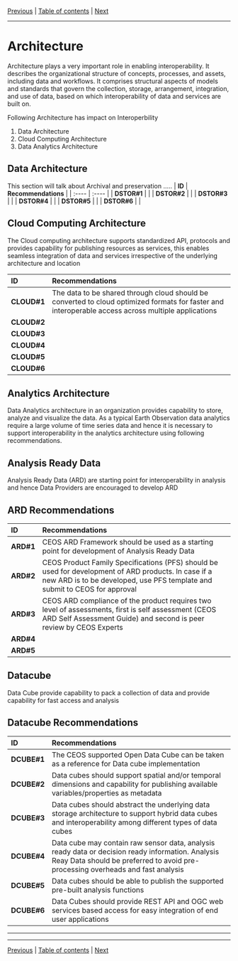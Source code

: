 [Previous](Vocabulary.md) | [Table of contents](README.md) | [Next](Interface.md)
***
# **Architecture** 

Architecture plays a very important role in enabling interoperability. It describes the organizational structure of concepts, processes, and assets, including data and workflows. It comprises structural aspects of models and standards that govern the collection, storage, arrangement, integration, and use of data, based on which interoperability of data and services are built on.

Following Architecture has impact on Interoperbility
1) Data Architecture
2) Cloud Computing Architecture
3) Data Analytics Architecture 

## Data Architecture
This section will talk about Archival and preservation ..... 
| **ID** | **Recommendations** |
| :---- | :---- |
| **DSTOR\#1** |  |
| **DSTOR\#2** |  |
| **DSTOR\#3** |  |
| **DSTOR\#4** |  |
| **DSTOR\#5** |  |
| **DSTOR\#6** |  |

## Cloud Computing Architecture
The Cloud computing architecture supports standardized API, protocols and provides capability for  publishing resources as services, this enables seamless integration of data and services irrespective of the underlying architecture and location

| **ID** | **Recommendations** |
| :---- | :---- |
| **CLOUD\#1** | The data to be shared through cloud should be converted to cloud optimized formats for faster and interoperable access across multiple applications  |
| **CLOUD\#2** |  |
| **CLOUD\#3** |  |
| **CLOUD\#4** |  |
| **CLOUD\#5** |   |
| **CLOUD\#6** |  |

## Analytics Architecture
Data Analytics architecture in an organization provides capability to store, analyze and visualize the data. As a typical Earth Observation data analytics require a large volume of time series data and hence it is necessary to support interoperability in the analytics architecture using following recommendations.
 
## Analysis Ready Data 
Analysis Ready Data (ARD) are starting point for interoperability in analysis and hence Data Providers are encouraged to develop ARD
## ARD Recommendations
| **ID** | **Recommendations** |
| :---- | :---- |
| **ARD\#1** | CEOS ARD Framework should be used as a starting point for development of Analysis Ready Data |
| **ARD\#2** | CEOS Product Family Specifications (PFS) should be used for development of ARD products. In case if a new ARD is to be developed, use PFS template and submit to CEOS for approval  |
| **ARD\#3** | CEOS ARD compliance of the product requires two level of assessments, first is self assessment (CEOS ARD Self Assessment Guide)  and second is peer review by CEOS Experts |
| **ARD\#4** |  |
| **ARD\#5** |  |

## Datacube
Data Cube provide capability to pack a collection of data and provide capability for fast access and analysis 
## Datacube Recommendations
| **ID** | **Recommendations** |
| :---- | :---- |
| **DCUBE\#1** | The CEOS supported Open Data Cube can be taken as a reference for Data cube implementation |
| **DCUBE\#2** | Data cubes should support spatial and/or temporal dimensions and capability for publishing available variables/properties as metadata |
| **DCUBE\#3** | Data cubes should abstract the underlying data storage architecture to support hybrid data cubes and interoperability among different types of data cubes |
| **DCUBE\#4** | Data cube may contain raw sensor data, analysis ready data or decision ready information. Analysis Reay Data  should be preferred to avoid pre-processing overheads and fast analysis |
| **DCUBE\#5** | Data cubes should be able to publish the supported pre-built analysis functions   |
| **DCUBE\#6** | Data Cubes should provide REST API and OGC web services based access for easy integration of end user applications |



***
***
[Previous](Vocabulary.md) | [Table of contents](README.md) | [Next](Interface.md)
